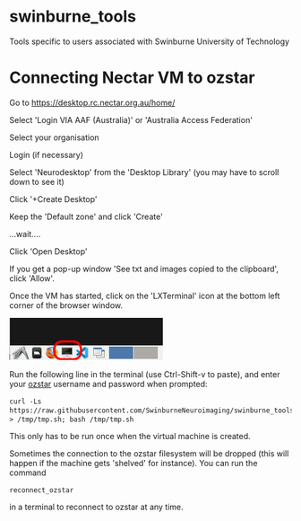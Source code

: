 # swinburne_tools
Tools specific to users associated with Swinburne University of Technology

# Connecting Nectar VM to ozstar
Go to https://desktop.rc.nectar.org.au/home/

Select 'Login VIA AAF (Australia)' or 'Australia Access Federation'

Select your organisation

Login (if necessary)

Select 'Neurodesktop' from the 'Desktop Library' (you may have to scroll down to see it)

Click '+Create Desktop'

Keep the 'Default zone' and click 'Create'

...wait....

Click 'Open Desktop'

If you get a pop-up window 'See txt and images copied to the clipboard', click 'Allow'.

Once the VM has started, click on the 'LXTerminal' icon at the bottom left corner of the browser window.

![plot](./VM_terminal_screenshot.png)

Run the following line in the terminal (use Ctrl-Shift-v to paste), and enter your <ins>ozstar</ins> username and password when prompted:

```
curl -Ls https://raw.githubusercontent.com/SwinburneNeuroimaging/swinburne_tools/main/ozstar_setup.sh > /tmp/tmp.sh; bash /tmp/tmp.sh
```
This only has to be run once when the virtual machine is created. 

Sometimes the connection to the ozstar filesystem will be dropped (this will happen if the machine gets 'shelved' for instance). You can run the command 
```
reconnect_ozstar
```
in a terminal to reconnect to ozstar at any time.
